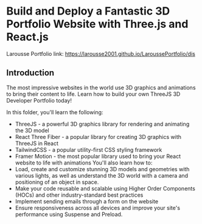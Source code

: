 # Build and Deploy a Fantastic 3D Portfolio Website with Three.js and React.js
Larousse Portfolio
link: https://larousse2001.github.io/LaroussePortfolio/dis

## Introduction
The most impressive websites in the world use 3D graphics and animations to bring their content to life. Learn how to build your own ThreeJS 3D Developer Portfolio today! 
 
In this folder, you'll learn the following:
- ThreeJS - a powerful 3D graphics library for rendering and animating the 3D model
- React Three Fiber - a popular library for creating 3D graphics with ThreeJS in React
- TailwindCSS - a popular utility-first CSS styling framework
- Framer Motion - the most popular library used to bring your React website to life with animations
You'll also learn how to:
- Load, create and customize stunning 3D models and geometries with various lights, as well as understand the 3D world with a camera and positioning of an object in space.
- Make your code reusable and scalable using Higher Order Components (HOCs) and other industry-standard best practices
- Implement sending emails through a form on the website
- Ensure responsiveness across all devices and improve your site's performance using Suspense and Preload.
